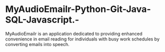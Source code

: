 # MyAudioEmailr-Python-Git-Java-SQL-Javascript.-
 MyAudioEmailr is an application dedicated to providing enhanced convenience in email reading for  individuals with busy work schedules by converting emails into speech.  
